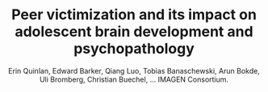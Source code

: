 ---
author: Erin Quinlan, Edward Barker, Qiang Luo, Tobias Banaschewski, Arun Bokde, Uli Bromberg, Christian Buechel, ... IMAGEN Consortium.
title: Peer victimization and its impact on adolescent brain development and psychopathology
journal: MOLECULAR PSYCHIATRY
year: 2020
type: article
doi: 10.1038/s41380-018-0297-9
volume: 25
number: 11
pages: 3066-3076
---